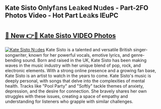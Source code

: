 ## Kate Sisto Onlyf𝚊ns Le𝚊ked N𝚞des - Part-2FO Photos Video - Hot Part Le𝚊ks lEuPC

# <h2><a href="http://ac17558.deff.icu/?id=Kate+Sisto">🔗 New 👉🔴 Kate Sisto VIDEO Photos</a></h2>

[![Kate Sisto N𝚞des](https://i.imgur.com/rIISA9y.gif)](http://ac17558.deff.icu/?id=Kate+Sisto)
Kate Sisto is a talented and versatile British singer-songwriter, known for her powerful vocals, emotive lyrics, and genre-bending sound. Born and raised in the UK, Kate Sisto has been making waves in the music industry with her unique blend of pop, rock, and electronic elements. With a strong online presence and a growing fan base, Kate Sisto is an artist to watch in the years to come. Kate Sisto's music is deeply personal, with songs that delve into the complexities of mental health. Tracks like "Pool Party" and "Softly" tackle themes of anxiety, depression, and the desire for connection. She bravely shares her own struggles with these issues, creating a space of empathy and understanding for listeners who grapple with similar challenges.

